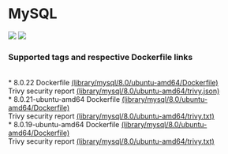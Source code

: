 # MySQL
[![](https://images.microbadger.com/badges/image/antonchernik/mysql.svg)](https://microbadger.com/images/antonchernik/mysql)
[![](https://images.microbadger.com/badges/version/antonchernik/mysql.svg)](https://microbadger.com/images/antonchernik/mysql)
### Supported tags and respective Dockerfile links
<br/>* 8.0.22 Dockerfile [(library/mysql/8.0/ubuntu-amd64/Dockerfile)](https://github.com/antonchernik/docker/blob/mysql-8.0.22-ubuntu-amd64/library/mysql/8.0/ubuntu-amd64/Dockerfile)<br />Trivy security report [(library/mysql/8.0/ubuntu-amd64/trivy.json)](https://github.com/antonchernik/docker/blob/mysql-8.0.22-ubuntu-amd64/library/mysql/8.0/ubuntu-amd64/trivy.json)<br />* 8.0.21-ubuntu-amd64 Dockerfile [(library/mysql/8.0/ubuntu-amd64/Dockerfile)](https://github.com/antonchernik/docker/blob/mysql-v8.0.21/library/mysql/8.0/ubuntu-amd64/Dockerfile)<br />Trivy security report [(library/mysql/8.0/ubuntu-amd64/trivy.txt)](https://github.com/antonchernik/docker/blob/mysql-v8.0.21/library/mysql/8.0/ubuntu-amd64/trivy.txt)<br />* 8.0.19-ubuntu-amd64 Dockerfile [(library/mysql/8.0/ubuntu-amd64/Dockerfile)](https://github.com/antonchernik/docker/blob/mysql-v8.0.19/library/mysql/8.0/ubuntu-amd64/Dockerfile)<br />Trivy security report [(library/mysql/8.0/ubuntu-amd64/trivy.txt)](https://github.com/antonchernik/docker/blob/mysql-v8.0.19/library/mysql/8.0/ubuntu-amd64/trivy.txt)<br />